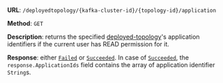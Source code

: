 **URL**: `/deployedtopology/{kafka-cluster-id}/{topology-id}/application`

**Method**: `GET`

**Description**: returns the specified [deployed-topology](DeployedTopology.md)'s application identifiers if the current user has READ permission for it.

**Response**: either [`Failed`](../Failed.md) or [`Succeeded`](../Succeeded.md). In case of [`Succeeded`](../Succeeded.md), the `response.ApplicationIds` field contains the array of application identifier `String`s.
